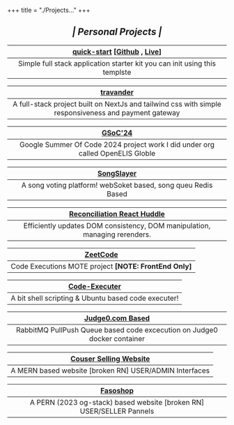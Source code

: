 +++
title = "./Projects..."
+++

<center>

## **_| Personal Projects |_**

| [quick-start](https://github.com/adityadeshlahre/quick-start) [[Github](https://github.com/adityadeshlahre/quick-start) , [Live](https://github.com/adityadeshlahre/quick-start)] |
| :-------------------------------------------------------------------------------------------------------------------------------------------------------------------------------: |
|                                                    Simple full stack application starter kit you can init using this templste                                                     |

|                      [travander](https://github.com/adityadeshlahre/tarvander)                       |
| :--------------------------------------------------------------------------------------------------: |
| A full-stack project built on NextJs and tailwind css with simple responsiveness and payment gateway |

| [GSoC'24](https://gist.github.com/adityadeshlahre/ee28a4c6100788ae23196e8e2394738f) |
| :---------------------------------------------------------------------------------: |
|   Google Summer Of Code 2024 project work I did under org called OpenELIS Globle    |

|  [SongSlayer](https://github.com/adityadeshlahre/songSlayer)  |
| :-----------------------------------------------------------: |
| A song voting platform! webSoket based, song queu Redis Based |

| [Reconciliation React Huddle](https://github.com/adityadeshlahre/reconciliation) |
| :------------------------------------------------------------------------------: |
|    Efficiently updates DOM consistency, DOM manipulation, managing rerenders.    |

| [ZeetCode](https://github.com/adityadeshlahre/zeetcode) |
| :-----------------------------------------------------: |
| Code Executions MOTE project **[NOTE: FrontEnd Only]**  |

| [Code-Executer](https://github.com/adityadeshlahre/code-executer) |
| :---------------------------------------------------------------: |
|        A bit shell scripting & Ubuntu based code executer!        |

|   [Judge0.com Based](https://github.com/adityadeshlahre/rabbitMQ-RPC)    |
| :----------------------------------------------------------------------: |
| RabbitMQ PullPush Queue based code excecution on Judge0 docker container |

| [Couser Selling Website](https://github.com/adityadeshlahre/Course-Selling-Website) |
| :---------------------------------------------------------------------------------: |
|               A MERN based website [broken RN] USER/ADMIN Interfaces                |

|       [Fasoshop](https://github.com/adityadeshlahre/fasoshop)        |
| :------------------------------------------------------------------: |
| A PERN (2023 og-stack) based website [broken RN] USER/SELLER Pannels |

</center>
